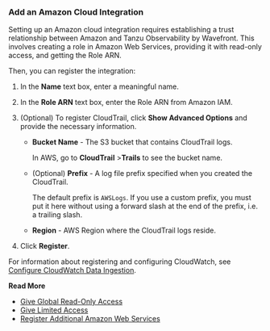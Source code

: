 ### Add an Amazon Cloud Integration

Setting up an Amazon cloud integration requires establishing a trust relationship between Amazon and Tanzu Observability by Wavefront. This involves creating a role in Amazon Web Services, providing it with read-only access, and getting the Role ARN.

Then, you can register the integration:

1. In the **Name** text box, enter a meaningful name.
2. In the **Role ARN** text box, enter the Role ARN from Amazon IAM.
3. (Optional) To register CloudTrail, click **Show Advanced Options** and provide the necessary information.

   * **Bucket Name** - The S3 bucket that contains CloudTrail logs. 
   
     In AWS, go to **CloudTrail** &gt;**Trails** to see the bucket name.
   
   * (Optional) **Prefix** - A log file prefix specified when you created the CloudTrail. 
   
     The default prefix is `AWSLogs`. If you use a custom prefix, you must put it here without using a forward slash at the end of the prefix, i.e. a trailing slash.
   
   * **Region** - AWS Region where the CloudTrail logs reside.

4. Click **Register**.

For information about registering and configuring CloudWatch, see [Configure CloudWatch Data Ingestion](https://docs.wavefront.com/integrations_aws_metrics.html#configuring-cloudwatch-data-ingestion).

**Read More**<br />
* [Give Global Read-Only Access](https://docs.wavefront.com/integrations_aws_overview.html#give-read-only-access-to-your-amazon-account-and-get-the-role-arn)
* [Give Limited Access](https://docs.wavefront.com/integrations_aws_overview.html#giving-wavefront-limited-access)
* [Register Additional Amazon Web Services](https://docs.wavefront.com/integrationleles_aws_overview.html#register-additional-amazon-web-services)
